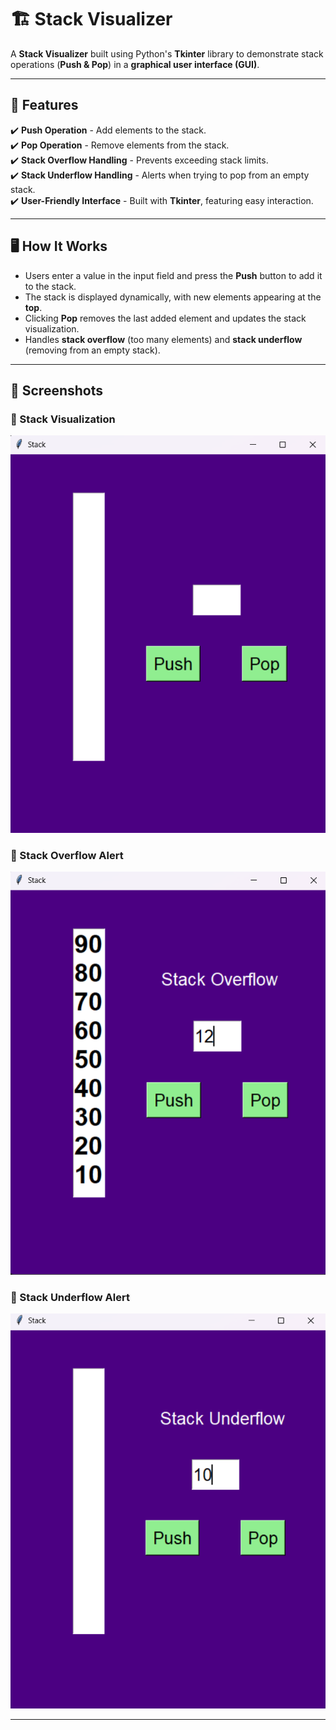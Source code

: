 # 🏗️ Stack Visualizer  

A **Stack Visualizer** built using Python's **Tkinter** library to demonstrate stack operations (**Push & Pop**) in a **graphical user interface (GUI)**.  

---

## 🎯 Features  
✔️ **Push Operation** - Add elements to the stack.  
✔️ **Pop Operation** - Remove elements from the stack.  
✔️ **Stack Overflow Handling** - Prevents exceeding stack limits.  
✔️ **Stack Underflow Handling** - Alerts when trying to pop from an empty stack.  
✔️ **User-Friendly Interface** - Built with **Tkinter**, featuring easy interaction.  

---

## 🖥️ How It Works  
- Users enter a value in the input field and press the **Push** button to add it to the stack.  
- The stack is displayed dynamically, with new elements appearing at the **top**.  
- Clicking **Pop** removes the last added element and updates the stack visualization.  
- Handles **stack overflow** (too many elements) and **stack underflow** (removing from an empty stack).  

---

## 📌 Screenshots  

### 🔹 Stack Visualization  
![Stack](Outputs/Stack.png)  

### 🔹 Stack Overflow Alert  
![Stack Overflow](Outputs/Stack%20Overflow.png)  

### 🔹 Stack Underflow Alert  
![Stack Underflow](Outputs/Stack%20Underflow.png)  

---
